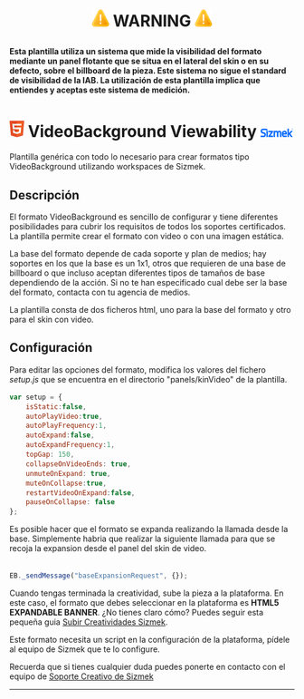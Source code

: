 # <p align="center"> <img src="https://github.com/MarvinMDZ/Readme_Resources/raw/master/Images/warning.png" alt="Sizmek" width="30" height="30" /> WARNING <img src="https://github.com/MarvinMDZ/Readme_Resources/raw/master/Images/warning.png" alt="Sizmek" width="30" height="30" />

#### Esta plantilla utiliza un sistema que mide la visibilidad del formato mediante un panel flotante que se situa en el lateral del skin o en su defecto, sobre el billboard de la pieza. Este sistema no sigue el standard de visibilidad de la IAB. La utilización de esta plantilla implica que entiendes y aceptas este sistema de medición.</p>

# <a href="https://platform.sizmek.com"><img src="https://github.com/MarvinMDZ/Readme_Resources/raw/master/Images/HTML5_logo.png" alt="Sizmek" width="26" height="36" /></a> VideoBackground Viewability <a href="https://platform.sizmek.com"><img src="https://github.com/MarvinMDZ/Readme_Resources/raw/master/Images/logo-dark.png" alt="Sizmek" width="57" height="15" /></a>

Plantilla genérica con todo lo necesario para crear formatos tipo VideoBackground utilizando workspaces de Sizmek.

## Descripción

El formato VideoBackground es sencillo de configurar y tiene diferentes posibilidades para cubrir los requisitos de todos los soportes certificados. La plantilla permite crear el formato con video o con una imagen estática.

La base del formato depende de cada soporte y plan de medios; hay soportes en los que la base es un 1x1, otros que requieren de una base de billboard o que incluso aceptan diferentes tipos de tamaños de base dependiendo de la acción. Si no te han especificado cual debe ser la base del formato, contacta con tu agencia de medios.

La plantilla consta de dos ficheros html, uno para la base del formato y otro para el skin con video.


## Configuración 

Para editar las opciones del formato, modifica los valores del fichero *setup.js* que se encuentra en el directorio "panels/kinVideo" de la plantilla.

```javascript
var setup = {
	isStatic:false,
	autoPlayVideo:true,
	autoPlayFrequency:1,
	autoExpand:false,
	autoExpandFrequency:1,
	topGap: 150,
	collapseOnVideoEnds: true,
	unmuteOnExpand: true,
	muteOnCollapse:true,
	restartVideoOnExpand:false,
	pauseOnCollapse: false
};
```
Es posible hacer que el formato se expanda realizando la llamada desde la base. Simplemente habria que realizar la siguiente llamada para que se recoja la expansion desde el panel del skin de video.

```javascript

EB._sendMessage("baseExpansionRequest", {});

```

Cuando tengas terminada la creatividad, sube la pieza a la plataforma. En este caso, el formato que debes seleccionar en la plataforma es **HTML5 EXPANDABLE BANNER**. ¿No tienes claro cómo? Puedes seguir esta pequeña guia [Subir Creatividades Sizmek](http://www.sizmek.es/wiki/subir-creatividades-html5/).

Este formato necesita un script en la configuración de la plataforma, pídele al equipo de Sizmek que te lo configure.

Recuerda que si tienes cualquier duda puedes ponerte en contacto con el equipo de <a href="mailto:creativesupport-spain@sizmek.com">Soporte Creativo de Sizmek</a>

***